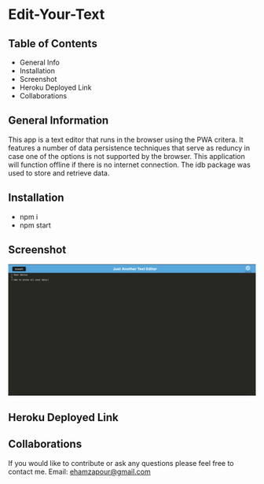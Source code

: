 # Edit-Your-Text

## Table of Contents
* General Info
* Installation
* Screenshot
* Heroku Deployed Link
* Collaborations

## General Information
This app is a text editor that runs in the browser using the PWA critera. It features a number of data persistence techniques that serve as reduncy in case one of the options is not supported by the browser. This application will function offline if there is no internet connection. The idb package was used to store and retrieve data. 

## Installation
* npm i
* npm start

## Screenshot
![SCREENSHOT](./client/src/images/EditYourText.png)

## Heroku Deployed Link


## Collaborations
If you would like to contribute or ask any questions please feel free to contact me.
Email: ehamzapour@gmail.com